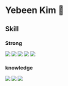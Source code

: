 # Yebeen Kim 👋


## Skill
### Strong
<a href="/README.md#AWS"><img src="https://img.shields.io/badge/Amazon_AWS-FF9900?style=for-the-badge&logo=amazonaws&logoColor=white"/></a>
<a href="/README.md#Shell"><img src="https://img.shields.io/badge/Shell_Script-121011?style=for-the-badge&logo=gnu-bash&logoColor=white"/></a>
<a href="/README.md#Python"><img src="https://img.shields.io/badge/Python-3776AB?style=for-the-badge&logo=python&logoColor=white"/></a>
<a href="/README.md#Linux"><img src="https://img.shields.io/badge/Linux-FCC624?style=for-the-badge&logo=linux&logoColor=black"/></a>
<a href="/README.md#Docker"><img src="https://img.shields.io/badge/docker-%230db7ed.svg?style=for-the-badge&logo=docker&logoColor=white"/></a>


### knowledge
<a href="/README.md#Terraform"><img src="https://img.shields.io/badge/terraform-%235835CC.svg?style=for-the-badge&logo=terraform&logoColor=white"/></a>
<a href="/README.md#Grafana"><img src="https://img.shields.io/badge/grafana-%23F46800.svg?style=for-the-badge&logo=grafana&logoColor=white"/></a>
<a href="/README.md#Prometheus"><img src="https://img.shields.io/badge/Prometheus-E6522C?style=for-the-badge&logo=Prometheus&logoColor=white"/></a>
<!--
**kyeeah/kyeeah** is a ✨ _special_ ✨ repository because its `README.md` (this file) appears on your GitHub profile.

Here are some ideas to get you started:

- 🔭 I’m currently working on ...
- 🌱 I’m currently learning ...
- 👯 I’m looking to collaborate on ...
- 🤔 I’m looking for help with ...
- 💬 Ask me about ...
- 📫 How to reach me: ...
- 😄 Pronouns: ...
- ⚡ Fun fact: ...
-->
